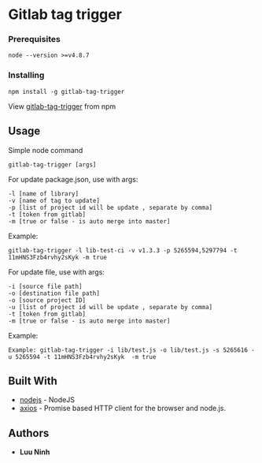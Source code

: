 # Gitlab tag trigger

### Prerequisites


```
node --version >=v4.8.7
```

### Installing

```
npm install -g gitlab-tag-trigger
```
View [gitlab-tag-trigger](https://www.npmjs.com/package/gitlab-tag-trigger) from npm

## Usage

Simple node command

```
gitlab-tag-trigger [args]

```
For update package.json, use with args:
```
-l [name of library]
-v [name of tag to update]
-p [list of project id will be update , separate by comma]
-t [token from gitlab]
-m [true or false - is auto merge into master]
```

Example:
```
gitlab-tag-trigger -l lib-test-ci -v v1.3.3 -p 5265594,5297794 -t 11mHNS3Fzb4rvhy2sKyk -m true
```

For update file, use with args:
```
-i [source file path] 
-o [destination file path] 
-o [source project ID] 
-u [list of project id will be update , separate by comma] 
-t [token from gitlab] 
-m [true or false - is auto merge into master]
```
Example:
```
Example: gitlab-tag-trigger -i lib/test.js -o lib/test.js -s 5265616 -u 5265594 -t 11mHNS3Fzb4rvhy2sKyk  -m true
```

## Built With

* [nodejs](https://nodejs.org) - NodeJS
* [axios](https://github.com/axios/axios) - Promise based HTTP client for the browser and node.js.

## Authors

* **Luu Ninh**
